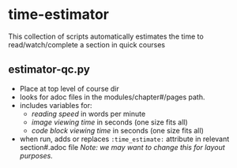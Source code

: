 # time-estimator
This collection of scripts automatically estimates the time to read/watch/complete a section in quick courses

## estimator-qc.py
- Place at top level of course dir
- looks for adoc files in the modules/chapter#/pages path.
- includes variables for:
  - *reading speed* in words per minute
  - *image viewing time* in seconds (one size fits all)
  - *code block viewing time* in seconds (one size fits all)
- when run, adds or replaces `:time_estimate:` attribute in relevant section#.adoc file *Note: we may want to change this for layout purposes.*
